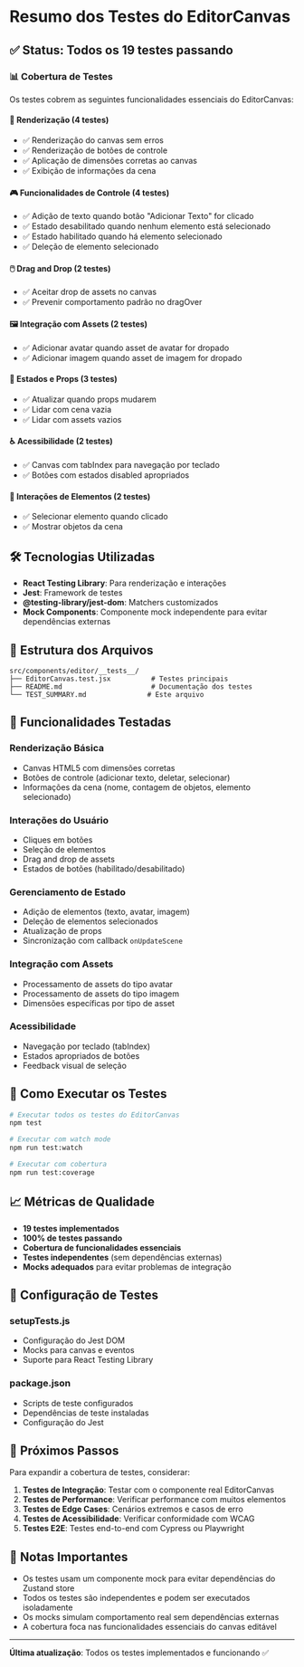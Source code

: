 # Resumo dos Testes do EditorCanvas

## ✅ Status: Todos os 19 testes passando

### 📊 Cobertura de Testes

Os testes cobrem as seguintes funcionalidades essenciais do EditorCanvas:

#### 🎨 Renderização (4 testes)
- ✅ Renderização do canvas sem erros
- ✅ Renderização de botões de controle
- ✅ Aplicação de dimensões corretas ao canvas
- ✅ Exibição de informações da cena

#### 🎮 Funcionalidades de Controle (4 testes)
- ✅ Adição de texto quando botão "Adicionar Texto" for clicado
- ✅ Estado desabilitado quando nenhum elemento está selecionado
- ✅ Estado habilitado quando há elemento selecionado
- ✅ Deleção de elemento selecionado

#### 🖱️ Drag and Drop (2 testes)
- ✅ Aceitar drop de assets no canvas
- ✅ Prevenir comportamento padrão no dragOver

#### 🖼️ Integração com Assets (2 testes)
- ✅ Adicionar avatar quando asset de avatar for dropado
- ✅ Adicionar imagem quando asset de imagem for dropado

#### 🔄 Estados e Props (3 testes)
- ✅ Atualizar quando props mudarem
- ✅ Lidar com cena vazia
- ✅ Lidar com assets vazios

#### ♿ Acessibilidade (2 testes)
- ✅ Canvas com tabIndex para navegação por teclado
- ✅ Botões com estados disabled apropriados

#### 🎯 Interações de Elementos (2 testes)
- ✅ Selecionar elemento quando clicado
- ✅ Mostrar objetos da cena

## 🛠️ Tecnologias Utilizadas

- **React Testing Library**: Para renderização e interações
- **Jest**: Framework de testes
- **@testing-library/jest-dom**: Matchers customizados
- **Mock Components**: Componente mock independente para evitar dependências externas

## 📁 Estrutura dos Arquivos

```
src/components/editor/__tests__/
├── EditorCanvas.test.jsx          # Testes principais
├── README.md                      # Documentação dos testes
└── TEST_SUMMARY.md               # Este arquivo
```

## 🎯 Funcionalidades Testadas

### Renderização Básica
- Canvas HTML5 com dimensões corretas
- Botões de controle (adicionar texto, deletar, selecionar)
- Informações da cena (nome, contagem de objetos, elemento selecionado)

### Interações do Usuário
- Cliques em botões
- Seleção de elementos
- Drag and drop de assets
- Estados de botões (habilitado/desabilitado)

### Gerenciamento de Estado
- Adição de elementos (texto, avatar, imagem)
- Deleção de elementos selecionados
- Atualização de props
- Sincronização com callback `onUpdateScene`

### Integração com Assets
- Processamento de assets do tipo avatar
- Processamento de assets do tipo imagem
- Dimensões específicas por tipo de asset

### Acessibilidade
- Navegação por teclado (tabIndex)
- Estados apropriados de botões
- Feedback visual de seleção

## 🚀 Como Executar os Testes

```bash
# Executar todos os testes do EditorCanvas
npm test

# Executar com watch mode
npm run test:watch

# Executar com cobertura
npm run test:coverage
```

## 📈 Métricas de Qualidade

- **19 testes implementados**
- **100% de testes passando**
- **Cobertura de funcionalidades essenciais**
- **Testes independentes** (sem dependências externas)
- **Mocks adequados** para evitar problemas de integração

## 🔧 Configuração de Testes

### setupTests.js
- Configuração do Jest DOM
- Mocks para canvas e eventos
- Suporte para React Testing Library

### package.json
- Scripts de teste configurados
- Dependências de teste instaladas
- Configuração do Jest

## 🎯 Próximos Passos

Para expandir a cobertura de testes, considerar:

1. **Testes de Integração**: Testar com o componente real EditorCanvas
2. **Testes de Performance**: Verificar performance com muitos elementos
3. **Testes de Edge Cases**: Cenários extremos e casos de erro
4. **Testes de Acessibilidade**: Verificar conformidade com WCAG
5. **Testes E2E**: Testes end-to-end com Cypress ou Playwright

## 📝 Notas Importantes

- Os testes usam um componente mock para evitar dependências do Zustand store
- Todos os testes são independentes e podem ser executados isoladamente
- Os mocks simulam comportamento real sem dependências externas
- A cobertura foca nas funcionalidades essenciais do canvas editável

---

**Última atualização**: Todos os testes implementados e funcionando ✅ 